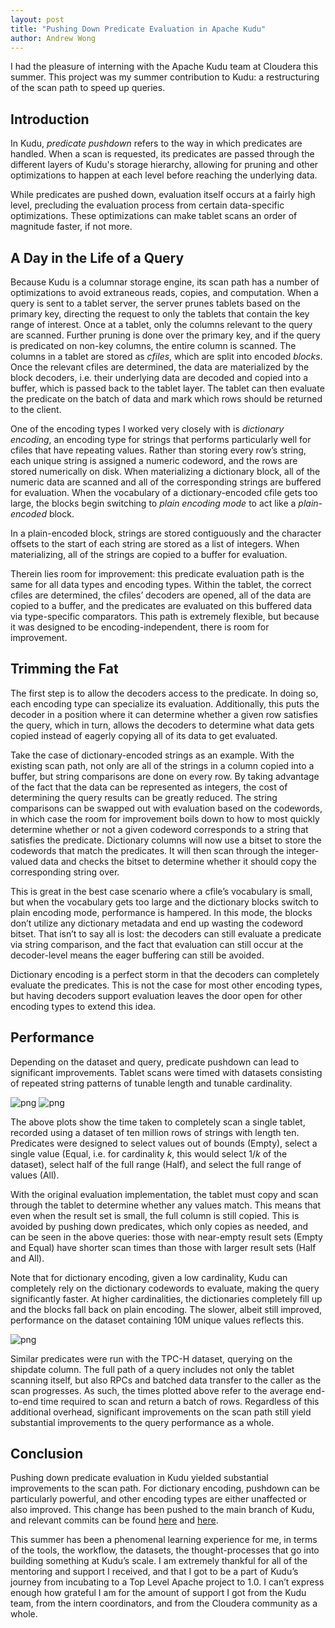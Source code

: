 ```yaml
---
layout: post
title: "Pushing Down Predicate Evaluation in Apache Kudu"
author: Andrew Wong
---
```


I had the pleasure of interning with the Apache Kudu team at Cloudera this
summer. This project was my summer contribution to Kudu: a restructuring of the
scan path to speed up queries.

<!--more-->

## Introduction

In Kudu, _predicate pushdown_ refers to the way in which predicates are
handled. When a scan is requested, its predicates are passed through the
different layers of Kudu's storage hierarchy, allowing for pruning and other
optimizations to happen at each level before reaching the underlying data.

While predicates are pushed down, evaluation itself occurs at a fairly high
level, precluding the evaluation process from certain data-specific
optimizations. These optimizations can make tablet scans an order of magnitude
faster, if not more.

## A Day in the Life of a Query

Because Kudu is a columnar storage engine, its scan path has a number of
optimizations to avoid extraneous reads, copies, and computation. When a query
is sent to a tablet server, the server prunes tablets based on the
primary key, directing the request to only the tablets that contain the key
range of interest. Once at a tablet, only the columns relevant to the query are
scanned. Further pruning is done over the primary key, and if the query is
predicated on non-key columns, the entire column is scanned. The columns in a
tablet are stored as _cfiles_, which are split into encoded _blocks_. Once the
relevant cfiles are determined, the data are materialized by the block
decoders, i.e. their underlying data are decoded and copied into a buffer,
which is passed back to the tablet layer. The tablet can then evaluate the
predicate on the batch of data and mark which rows should be returned to the
client.

One of the encoding types I worked very closely with is _dictionary encoding_,
an encoding type for strings that performs particularly well for cfiles that
have repeating values. Rather than storing every row’s string, each unique
string is assigned a numeric codeword, and the rows are stored numerically on
disk. When materializing a dictionary block, all of the numeric data are scanned
and all of the corresponding strings are buffered for evaluation. When the
vocabulary of a dictionary-encoded cfile gets too large, the blocks begin
switching to _plain encoding mode_ to act like a _plain-encoded_ block.

In a plain-encoded block, strings are stored contiguously and the character
offsets to the start of each string are stored as a list of integers. When
materializing, all of the strings are copied to a buffer for evaluation.

Therein lies room for improvement: this predicate evaluation path is the same
for all data types and encoding types. Within the tablet, the correct cfiles
are determined, the cfiles’ decoders are opened, all of the data are copied to
a buffer, and the predicates are evaluated on this buffered data via
type-specific comparators. This path is extremely flexible, but because it was
designed to be encoding-independent, there is room for improvement.

## Trimming the Fat

The first step is to allow the decoders access to the predicate. In doing so,
each encoding type can specialize its evaluation. Additionally, this puts the
decoder in a position where it can determine whether a given row satisfies the
query, which in turn, allows the decoders to determine what data gets copied
instead of eagerly copying all of its data to get evaluated.

Take the case of dictionary-encoded strings as an example. With the existing
scan path, not only are all of the strings in a column copied into a buffer, but
string comparisons are done on every row. By taking advantage of the fact that
the data can be represented as integers, the cost of determining the query
results can be greatly reduced. The string comparisons can be swapped out with
evaluation based on the codewords, in which case the room for improvement boils
down to how to most quickly determine whether or not a given codeword
corresponds to a string that satisfies the predicate. Dictionary columns will
now use a bitset to store the codewords that match the predicates.  It will then
scan through the integer-valued data and checks the bitset to determine whether
it should copy the corresponding string over.

This is great in the best case scenario where a cfile’s vocabulary is small,
but when the vocabulary gets too large and the dictionary blocks switch to plain
encoding mode, performance is hampered. In this mode, the blocks don’t utilize
any dictionary metadata and end up wasting the codeword bitset. That isn’t to
say all is lost: the decoders can still evaluate a predicate via string
comparison, and the fact that evaluation can still occur at the decoder-level
means the eager buffering can still be avoided.

Dictionary encoding is a perfect storm in that the decoders can completely
evaluate the predicates. This is not the case for most other encoding types,
but having decoders support evaluation leaves the door open for other encoding
types to extend this idea.

## Performance
Depending on the dataset and query, predicate pushdown can lead to significant
improvements. Tablet scans were timed with datasets consisting of repeated
string patterns of tunable length and tunable cardinality.

![png](https://github.com/anjuwong/kudu/blob/gh-pages-staging/img/predicate-pushdown/pushdown-10.png)
![png](https://github.com/anjuwong/kudu/blob/gh-pages-staging/img/predicate-pushdown/pushdown-10M.png)

The above plots show the time taken to completely scan a single tablet, recorded
using a dataset of ten million rows of strings with length ten. Predicates were
designed to select values out of bounds (Empty), select a single value (Equal,
i.e. for cardinality _k_, this would select 1/_k_ of the dataset), select half
of the full range (Half), and select the full range of values (All).

With the original evaluation implementation, the tablet must copy and scan
through the tablet to determine whether any values match. This means that even
when the result set is small, the full column is still copied. This is avoided
by pushing down predicates, which only copies as needed, and can be seen in the
above queries: those with near-empty result sets (Empty and Equal) have shorter
scan times than those with larger result sets (Half and All).

Note that for dictionary encoding, given a low cardinality, Kudu can completely
rely on the dictionary codewords to evaluate, making the query significantly
faster. At higher cardinalities, the dictionaries completely fill up and the
blocks fall back on plain encoding. The slower, albeit still improved,
performance on the dataset containing 10M unique values reflects this.

![png](https://github.com/anjuwong/kudu/blob/gh-pages-staging/img/predicate-pushdown/pushdown-tpch.png)

Similar predicates were run with the TPC-H dataset, querying on the shipdate
column. The full path of a query includes not only the tablet scanning itself,
but also RPCs and batched data transfer to the caller as the scan progresses.
As such, the times plotted above refer to the average end-to-end time required
to scan and return a batch of rows. Regardless of this additional overhead,
significant improvements on the scan path still yield substantial improvements
to the query performance as a whole.

## Conclusion

Pushing down predicate evaluation in Kudu yielded substantial improvements to
the scan path. For dictionary encoding, pushdown can be particularly powerful,
and other encoding types are either unaffected or also improved. This change has
been pushed to the main branch of Kudu, and relevant commits can be found
[here](https://github.com/cloudera/kudu/commit/c0f37278cb09a7781d9073279ea54b08db6e2010)
and
[here](https://github.com/cloudera/kudu/commit/ec80fdb37be44d380046a823b5e6d8e2241ec3da).

This summer has been a phenomenal learning experience for me, in terms of the
tools, the workflow, the datasets, the thought-processes that go into building
something at Kudu’s scale. I am extremely thankful for all of the mentoring and
support I received, and that I got to be a part of Kudu’s journey from
incubating to a Top Level Apache project to 1.0. I can’t express enough how
grateful I am for the amount of support I got from the Kudu team, from the
intern coordinators, and from the Cloudera community as a whole.

